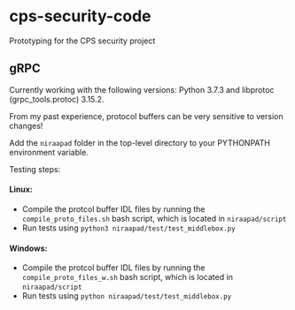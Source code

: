 # cps-security-code
Prototyping for the CPS security project

## gRPC

Currently working with the following versions: Python 3.7.3 and libprotoc (grpc_tools.protoc) 3.15.2.

From my past experience, protocol buffers can be very sensitive to version changes!

Add the `niraapad` folder in the top-level directory to your PYTHONPATH environment variable.

Testing steps:

#### Linux:
* Compile the protcol buffer IDL files by running the  `compile_proto_files.sh` bash script, which is located in `niraapad/script`
* Run tests using `python3 niraapad/test/test_middlebox.py`

#### Windows:
* Compile the protcol buffer IDL files by running the  `compile_proto_files_w.sh` bash script, which is located in `niraapad/script`
* Run tests using `python niraapad/test/test_middlebox.py`
